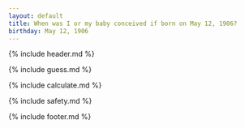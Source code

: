 ```yaml
---
layout: default
title: When was I or my baby conceived if born on May 12, 1906?
birthday: May 12, 1906
---
```


{% include header.md %}

{% include guess.md %}

{% include calculate.md %}

{% include safety.md %}

{% include footer.md %}



